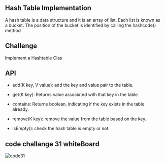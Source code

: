 
## Hash Table Implementation
A hash table is a data structure and it is an array of list. Each list is known as a bucket. The position of the bucket is identified by calling the hashcode() method

## Challenge
Implement a Hashtable Clas

## API
 - add(K key, V value): add the key and value pair to the table.

 - get(K key): Returns value associated with that key in the table

 - contains: Returns boolean, indicating if the key exists in the table already.

 - remove(K key): remove the value from the table based on the key.

 - isEmpty(): check the hash table is empty or not.


## code challange 31 whiteBoard


![code31](/code31.jpg)
